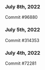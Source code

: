 ### July 8th, 2022

Commit #96880

### July 5th, 2022

Commit #314353


### July 4th, 2022

Commit #72281
